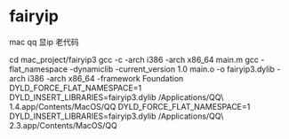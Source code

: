 # fairyip
mac qq 显ip 老代码

cd mac_project/fairyip3
gcc -c -arch i386 -arch x86_64 main.m
gcc -flat_namespace -dynamiclib -current_version 1.0 main.o -o fairyip3.dylib -arch i386 -arch x86_64 -framework Foundation
DYLD_FORCE_FLAT_NAMESPACE=1 DYLD_INSERT_LIBRARIES=fairyip3.dylib /Applications/QQ\ 1.4.app/Contents/MacOS/QQ
DYLD_FORCE_FLAT_NAMESPACE=1 DYLD_INSERT_LIBRARIES=fairyip3.dylib /Applications/QQ\ 2.3.app/Contents/MacOS/QQ
